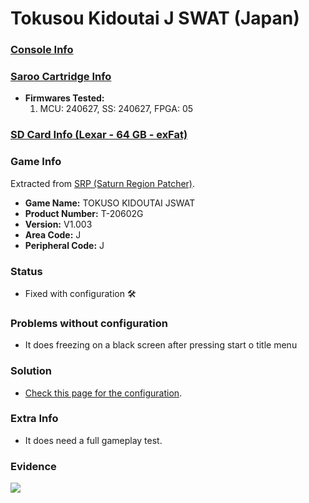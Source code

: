 # Tokusou Kidoutai J SWAT (Japan)

### [Console Info](../../../../../Info/Consoles/VA13/README.md)

### [Saroo Cartridge Info](../../../../../Info/Cartridges/RetroGameParadiseStore/1.32F/README.md)

- <b>Firmwares Tested:</b>
  1. MCU: 240627, SS: 240627, FPGA: 05

### [SD Card Info (Lexar - 64 GB - exFat)](../../../../../Info/SdCards/Lexar/64GB/exfat/README.md)

### Game Info

Extracted from [SRP (Saturn Region Patcher)](https://segaxtreme.net/resources/saturn-region-patcher.81/download).

- <b>Game Name:</b> TOKUSO KIDOUTAI JSWAT
- <b>Product Number:</b> T-20602G
- <b>Version:</b> V1.003
- <b>Area Code:</b> J
- <b>Peripheral Code:</b> J

### Status

- Fixed with configuration :hammer_and_wrench:

### Problems without configuration

- It does freezing on a black screen after pressing start o title menu

### Solution

- [Check this page for the configuration](https://github.com/williamdsw/saroo-configuration-list/blob/master/J/T-20602G/README.md).

### Extra Info

- It does need a full gameplay test.

### Evidence

[![](https://img.youtube.com/vi/4ffWv9tbUVw/0.jpg)](https://www.youtube.com/watch?v=4ffWv9tbUVw)
